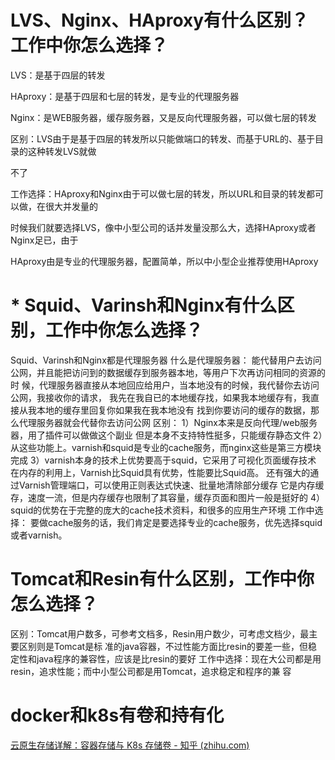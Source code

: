 # LVS、Nginx、HAproxy有什么区别？工作中你怎么选择？

LVS：是基于四层的转发

HAproxy：是基于四层和七层的转发，是专业的代理服务器

Nginx：是WEB服务器，缓存服务器，又是反向代理服务器，可以做七层的转发

区别：LVS由于是基于四层的转发所以只能做端口的转发、而基于URL的、基于目录的这种转发LVS就做

不了

工作选择：HAproxy和Nginx由于可以做七层的转发，所以URL和目录的转发都可以做，在很大并发量的

时候我们就要选择LVS，像中小型公司的话并发量没那么大，选择HAproxy或者Nginx足已，由于

HAproxy由是专业的代理服务器，配置简单，所以中小型企业推荐使用HAproxy

# * Squid、Varinsh和Nginx有什么区别，工作中你怎么选择？

Squid、Varinsh和Nginx都是代理服务器
什么是代理服务器：
能代替用户去访问公网，并且能把访问到的数据缓存到服务器本地，等用户下次再访问相同的资源的时
候，代理服务器直接从本地回应给用户，当本地没有的时候，我代替你去访问公网，我接收你的请求，
我先在我自已的本地缓存找，如果我本地缓存有，我直接从我本地的缓存里回复你如果我在我本地没有
找到你要访问的缓存的数据，那么代理服务器就会代替你去访问公网
区别：
1）Nginx本来是反向代理/web服务器，用了插件可以做做这个副业
但是本身不支持特性挺多，只能缓存静态文件
2）从这些功能上。varnish和squid是专业的cache服务，而nginx这些是第三方模块完成
3）varnish本身的技术上优势要高于squid，它采用了可视化页面缓存技术
在内存的利用上，Varnish比Squid具有优势，性能要比Squid高。
还有强大的通过Varnish管理端口，可以使用正则表达式快速、批量地清除部分缓存
它是内存缓存，速度一流，但是内存缓存也限制了其容量，缓存页面和图片一般是挺好的
4）squid的优势在于完整的庞大的cache技术资料，和很多的应用生产环境
工作中选择：
要做cache服务的话，我们肯定是要选择专业的cache服务，优先选择squid或者varnish。

# Tomcat和Resin有什么区别，工作中你怎么选择？
区别：Tomcat用户数多，可参考文档多，Resin用户数少，可考虑文档少，最主要区别则是Tomcat是标
准的java容器，不过性能方面比resin的要差一些，但稳定性和java程序的兼容性，应该是比resin的要好
工作中选择：现在大公司都是用resin，追求性能；而中小型公司都是用Tomcat，追求稳定和程序的兼
容

# docker和k8s有卷和持有化

[云原生存储详解：容器存储与 K8s 存储卷 - 知乎 (zhihu.com)](https://zhuanlan.zhihu.com/p/149973601)